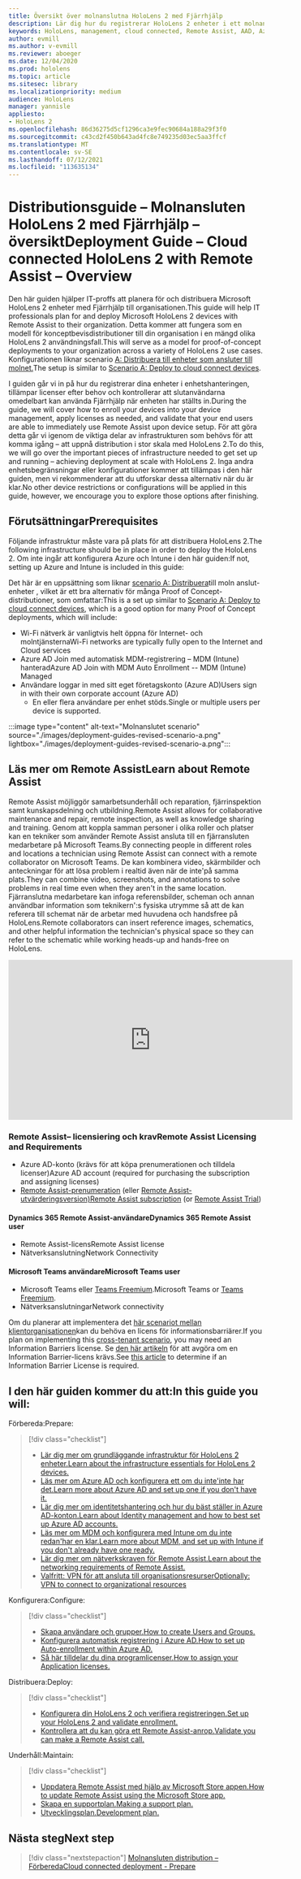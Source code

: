 ```yaml
---
title: Översikt över molnanslutna HoloLens 2 med Fjärrhjälp
description: Lär dig hur du registrerar HoloLens 2 enheter i ett molnanslutet nätverk med Dynamics 365 Remote Assist.
keywords: HoloLens, management, cloud connected, Remote Assist, AAD, Azure AD, MDM, Mobile Enhetshantering
author: evmill
ms.author: v-evmill
ms.reviewer: aboeger
ms.date: 12/04/2020
ms.prod: hololens
ms.topic: article
ms.sitesec: library
ms.localizationpriority: medium
audience: HoloLens
manager: yannisle
appliesto:
- HoloLens 2
ms.openlocfilehash: 86d36275d5cf1296ca3e9fec90684a188a29f3f0
ms.sourcegitcommit: c43cd2f450b643ad4fc8e749235d03ec5aa3ffcf
ms.translationtype: MT
ms.contentlocale: sv-SE
ms.lasthandoff: 07/12/2021
ms.locfileid: "113635134"
---
```

# <a name="deployment-guide--cloud-connected-hololens-2-with-remote-assist--overview"></a><span data-ttu-id="4fb6a-104">Distributionsguide – Molnansluten HoloLens 2 med Fjärrhjälp – översikt</span><span class="sxs-lookup"><span data-stu-id="4fb6a-104">Deployment Guide – Cloud connected HoloLens 2 with Remote Assist – Overview</span></span>

<span data-ttu-id="4fb6a-105">Den här guiden hjälper IT-proffs att planera för och distribuera Microsoft HoloLens 2 enheter med Fjärrhjälp till organisationen.</span><span class="sxs-lookup"><span data-stu-id="4fb6a-105">This guide will help IT professionals plan for and deploy Microsoft HoloLens 2 devices with Remote Assist to their organization.</span></span> <span data-ttu-id="4fb6a-106">Detta kommer att fungera som en modell för konceptbevisdistributioner till din organisation i en mängd olika HoloLens 2 användningsfall.</span><span class="sxs-lookup"><span data-stu-id="4fb6a-106">This will serve as a model for proof-of-concept deployments to your organization across a variety of HoloLens 2 use cases.</span></span> <span data-ttu-id="4fb6a-107">Konfigurationen liknar scenario [A: Distribuera till enheter som ansluter till molnet.](https://docs.microsoft.com/hololens/common-scenarios#scenario-a)</span><span class="sxs-lookup"><span data-stu-id="4fb6a-107">The setup is similar to [Scenario A: Deploy to cloud connect devices](https://docs.microsoft.com/hololens/common-scenarios#scenario-a).</span></span> 

<span data-ttu-id="4fb6a-108">I guiden går vi in på hur du registrerar dina enheter i enhetshanteringen, tillämpar licenser efter behov och kontrollerar att slutanvändarna omedelbart kan använda Fjärrhjälp när enheten har ställts in.</span><span class="sxs-lookup"><span data-stu-id="4fb6a-108">During the guide, we will cover how to enroll your devices into your device management, apply licenses as needed, and validate that your end users are able to immediately use Remote Assist upon device setup.</span></span> <span data-ttu-id="4fb6a-109">För att göra detta går vi igenom de viktiga delar av infrastrukturen som behövs för att komma igång – att uppnå distribution i stor skala med HoloLens 2.</span><span class="sxs-lookup"><span data-stu-id="4fb6a-109">To do this, we will go over the important pieces of infrastructure needed to get set up and running – achieving deployment at scale with HoloLens 2.</span></span> <span data-ttu-id="4fb6a-110">Inga andra enhetsbegränsningar eller konfigurationer kommer att tillämpas i den här guiden, men vi rekommenderar att du utforskar dessa alternativ när du är klar.</span><span class="sxs-lookup"><span data-stu-id="4fb6a-110">No other device restrictions or configurations will be applied in this guide, however, we encourage you to explore those options after finishing.</span></span>

## <a name="prerequisites"></a><span data-ttu-id="4fb6a-111">Förutsättningar</span><span class="sxs-lookup"><span data-stu-id="4fb6a-111">Prerequisites</span></span>

<span data-ttu-id="4fb6a-112">Följande infrastruktur måste vara på plats för att distribuera HoloLens 2.</span><span class="sxs-lookup"><span data-stu-id="4fb6a-112">The following infrastructure should be in place in order to deploy the HoloLens 2.</span></span> <span data-ttu-id="4fb6a-113">Om inte ingår att konfigurera Azure och Intune i den här guiden:</span><span class="sxs-lookup"><span data-stu-id="4fb6a-113">If not, setting up Azure and Intune is included in this guide:</span></span>

<span data-ttu-id="4fb6a-114">Det här är en uppsättning som liknar [scenario A: Distribuera](/hololens/common-scenarios#scenario-a)till moln anslut-enheter , vilket är ett bra alternativ för många Proof of Concept-distributioner, som omfattar:</span><span class="sxs-lookup"><span data-stu-id="4fb6a-114">This is a set up similar to [Scenario A: Deploy to cloud connect devices](/hololens/common-scenarios#scenario-a), which is a good option for many Proof of Concept deployments, which will include:</span></span>

- <span data-ttu-id="4fb6a-115">Wi-Fi nätverk är vanligtvis helt öppna för Internet- och molntjänsterna</span><span class="sxs-lookup"><span data-stu-id="4fb6a-115">Wi-Fi networks are typically fully open to the Internet and Cloud services</span></span>
- <span data-ttu-id="4fb6a-116">Azure AD Join med automatisk MDM-registrering – MDM (Intune) hanterad</span><span class="sxs-lookup"><span data-stu-id="4fb6a-116">Azure AD Join with MDM Auto Enrollment -- MDM (Intune) Managed</span></span>
- <span data-ttu-id="4fb6a-117">Användare loggar in med sitt eget företagskonto (Azure AD)</span><span class="sxs-lookup"><span data-stu-id="4fb6a-117">Users sign in with their own corporate account (Azure AD)</span></span>
    - <span data-ttu-id="4fb6a-118">En eller flera användare per enhet stöds.</span><span class="sxs-lookup"><span data-stu-id="4fb6a-118">Single or multiple users per device is supported.</span></span>

:::image type="content" alt-text="Molnanslutet scenario" source="./images/deployment-guides-revised-scenario-a.png" lightbox="./images/deployment-guides-revised-scenario-a.png":::


## <a name="learn-about-remote-assist"></a><span data-ttu-id="4fb6a-120">Läs mer om Remote Assist</span><span class="sxs-lookup"><span data-stu-id="4fb6a-120">Learn about Remote Assist</span></span>

<span data-ttu-id="4fb6a-121">Remote Assist möjliggör samarbetsunderhåll och reparation, fjärrinspektion samt kunskapsdelning och utbildning.</span><span class="sxs-lookup"><span data-stu-id="4fb6a-121">Remote Assist allows for collaborative maintenance and repair, remote inspection, as well as knowledge sharing and training.</span></span> <span data-ttu-id="4fb6a-122">Genom att koppla samman personer i olika roller och platser kan en tekniker som använder Remote Assist ansluta till en fjärransluten medarbetare på Microsoft Teams.</span><span class="sxs-lookup"><span data-stu-id="4fb6a-122">By connecting people in different roles and locations a technician using Remote Assist can connect with a remote collaborator on Microsoft Teams.</span></span> <span data-ttu-id="4fb6a-123">De kan kombinera video, skärmbilder och anteckningar för att lösa problem i realtid även när de inte&#39;på samma plats.</span><span class="sxs-lookup"><span data-stu-id="4fb6a-123">They can combine video, screenshots, and annotations to solve problems in real time even when they aren&#39;t in the same location.</span></span> <span data-ttu-id="4fb6a-124">Fjärranslutna medarbetare kan infoga referensbilder, scheman och annan användbar information som teknikern&#39;:s fysiska utrymme så att de kan referera till schemat när de arbetar med huvudena och handsfree på HoloLens.</span><span class="sxs-lookup"><span data-stu-id="4fb6a-124">Remote collaborators can insert reference images, schematics, and other helpful information the technician&#39;s physical space so they can refer to the schematic while working heads-up and hands-free on HoloLens.</span></span>

<iframe width="560" height="315" src="https://www.youtube.com/embed/d3YT8j0yYl0" frameborder="0" allow="accelerometer; autoplay; clipboard-write; encrypted-media; gyroscope; picture-in-picture" allowfullscreen></iframe>

### <a name="remote-assist-licensing-and-requirements"></a><span data-ttu-id="4fb6a-125">Remote Assist– licensiering och krav</span><span class="sxs-lookup"><span data-stu-id="4fb6a-125">Remote Assist Licensing and Requirements</span></span>

- <span data-ttu-id="4fb6a-126">Azure AD-konto (krävs för att köpa prenumerationen och tilldela licenser)</span><span class="sxs-lookup"><span data-stu-id="4fb6a-126">Azure AD account (required for purchasing the subscription and assigning licenses)</span></span>
- <span data-ttu-id="4fb6a-127">[Remote Assist-prenumeration](https://docs.microsoft.com/dynamics365/mixed-reality/remote-assist/buy-and-deploy-remote-assist) (eller [Remote Assist-utvärderingsversion)](https://docs.microsoft.com/dynamics365/mixed-reality/remote-assist/try-remote-assist)</span><span class="sxs-lookup"><span data-stu-id="4fb6a-127">[Remote Assist subscription](https://docs.microsoft.com/dynamics365/mixed-reality/remote-assist/buy-and-deploy-remote-assist) (or [Remote Assist Trial](https://docs.microsoft.com/dynamics365/mixed-reality/remote-assist/try-remote-assist))</span></span>
    
#### <a name="dynamics-365-remote-assist-user"></a><span data-ttu-id="4fb6a-128">Dynamics 365 Remote Assist-användare</span><span class="sxs-lookup"><span data-stu-id="4fb6a-128">Dynamics 365 Remote Assist user</span></span>

- <span data-ttu-id="4fb6a-129">Remote Assist-licens</span><span class="sxs-lookup"><span data-stu-id="4fb6a-129">Remote Assist license</span></span>
- <span data-ttu-id="4fb6a-130">Nätverksanslutning</span><span class="sxs-lookup"><span data-stu-id="4fb6a-130">Network Connectivity</span></span>

#### <a name="microsoft-teams-user"></a><span data-ttu-id="4fb6a-131">Microsoft Teams användare</span><span class="sxs-lookup"><span data-stu-id="4fb6a-131">Microsoft Teams user</span></span>

- <span data-ttu-id="4fb6a-132">Microsoft Teams eller [Teams Freemium](https://products.office.com/microsoft-teams/free).</span><span class="sxs-lookup"><span data-stu-id="4fb6a-132">Microsoft Teams or [Teams Freemium](https://products.office.com/microsoft-teams/free).</span></span>
- <span data-ttu-id="4fb6a-133">Nätverksanslutningar</span><span class="sxs-lookup"><span data-stu-id="4fb6a-133">Network connectivity</span></span>

<span data-ttu-id="4fb6a-134">Om du planerar att implementera det [här scenariot mellan klientorganisationen](https://docs.microsoft.com/dynamics365/mixed-reality/remote-assist/cross-tenant-overview#scenario-2-leasing-services-to-other-tenants)kan du behöva en licens för informationsbarriärer.</span><span class="sxs-lookup"><span data-stu-id="4fb6a-134">If you plan on implementing this [cross-tenant scenario](https://docs.microsoft.com/dynamics365/mixed-reality/remote-assist/cross-tenant-overview#scenario-2-leasing-services-to-other-tenants), you may need an Information Barriers license.</span></span> <span data-ttu-id="4fb6a-135">Se [den här artikeln](https://docs.microsoft.com/dynamics365/mixed-reality/remote-assist/cross-tenant-licensing-implementation#step-1-determine-if-information-barriers-are-necessary) för att avgöra om en Information Barrier-licens krävs.</span><span class="sxs-lookup"><span data-stu-id="4fb6a-135">See [this article](https://docs.microsoft.com/dynamics365/mixed-reality/remote-assist/cross-tenant-licensing-implementation#step-1-determine-if-information-barriers-are-necessary) to determine if an Information Barrier License is required.</span></span>

## <a name="in-this-guide-you-will"></a><span data-ttu-id="4fb6a-136">I den här guiden kommer du att:</span><span class="sxs-lookup"><span data-stu-id="4fb6a-136">In this guide you will:</span></span>

<span data-ttu-id="4fb6a-137">Förbereda:</span><span class="sxs-lookup"><span data-stu-id="4fb6a-137">Prepare:</span></span>

> [!div class="checklist"]
> - [<span data-ttu-id="4fb6a-138">Lär dig mer om grundläggande infrastruktur för HoloLens 2 enheter.</span><span class="sxs-lookup"><span data-stu-id="4fb6a-138">Learn about the infrastructure essentials for HoloLens 2 devices.</span></span>](hololens2-cloud-connected-prepare.md#infrastructure-essentials)
> - [<span data-ttu-id="4fb6a-139">Läs mer om Azure AD och konfigurera ett om du inte&#39;inte har det.</span><span class="sxs-lookup"><span data-stu-id="4fb6a-139">Learn more about Azure AD and set up one if you don&#39;t have it.</span></span>](hololens2-cloud-connected-prepare.md#azure-active-directory)
> - [<span data-ttu-id="4fb6a-140">Lär dig mer om identitetshantering och hur du bäst ställer in Azure AD-konton.</span><span class="sxs-lookup"><span data-stu-id="4fb6a-140">Learn about Identity management and how to best set up Azure AD accounts.</span></span>](hololens2-cloud-connected-prepare.md#identity-management)
> - [<span data-ttu-id="4fb6a-141">Läs mer om MDM och konfigurera med Intune om du inte redan&#39;har en klar.</span><span class="sxs-lookup"><span data-stu-id="4fb6a-141">Learn more about MDM, and set up with Intune if you don&#39;t already have one ready.</span></span>](hololens2-cloud-connected-prepare.md#mobile-device-management)
> - [<span data-ttu-id="4fb6a-142">Lär dig mer om nätverkskraven för Remote Assist.</span><span class="sxs-lookup"><span data-stu-id="4fb6a-142">Learn about the networking requirements of Remote Assist.</span></span>](hololens2-cloud-connected-prepare.md#network)
> - [<span data-ttu-id="4fb6a-143">Valfritt: VPN för att ansluta till organisationsresurser</span><span class="sxs-lookup"><span data-stu-id="4fb6a-143">Optionally: VPN to connect to organizational resources</span></span>](hololens2-cloud-connected-prepare.md#optional-connect-your-hololens-to-vpn)

<span data-ttu-id="4fb6a-144">Konfigurera:</span><span class="sxs-lookup"><span data-stu-id="4fb6a-144">Configure:</span></span>

> [!div class="checklist"]
> - [<span data-ttu-id="4fb6a-145">Skapa användare och grupper.</span><span class="sxs-lookup"><span data-stu-id="4fb6a-145">How to create Users and Groups.</span></span>](hololens2-cloud-connected-configure.md#azure-users-and-groups)
> - [<span data-ttu-id="4fb6a-146">Konfigurera automatisk registrering i Azure AD.</span><span class="sxs-lookup"><span data-stu-id="4fb6a-146">How to set up Auto-enrollment within Azure AD.</span></span>](hololens2-cloud-connected-configure.md#auto-enrollment-on-hololens-2)
> - [<span data-ttu-id="4fb6a-147">Så här tilldelar du dina programlicenser.</span><span class="sxs-lookup"><span data-stu-id="4fb6a-147">How to assign your Application licenses.</span></span>](hololens2-cloud-connected-configure.md#application-licenses)

<span data-ttu-id="4fb6a-148">Distribuera:</span><span class="sxs-lookup"><span data-stu-id="4fb6a-148">Deploy:</span></span>

> [!div class="checklist"]
> - [<span data-ttu-id="4fb6a-149">Konfigurera din HoloLens 2 och verifiera registreringen.</span><span class="sxs-lookup"><span data-stu-id="4fb6a-149">Set up your HoloLens 2 and validate enrollment.</span></span>](hololens2-cloud-connected-deploy.md#enrollment-validation)
> - [<span data-ttu-id="4fb6a-150">Kontrollera att du kan göra ett Remote Assist-anrop.</span><span class="sxs-lookup"><span data-stu-id="4fb6a-150">Validate you can make a Remote Assist call.</span></span>](hololens2-cloud-connected-deploy.md#remote-assist-call-validation)

<span data-ttu-id="4fb6a-151">Underhåll:</span><span class="sxs-lookup"><span data-stu-id="4fb6a-151">Maintain:</span></span>

> [!div class="checklist"]
> - [<span data-ttu-id="4fb6a-152">Uppdatera Remote Assist med hjälp av Microsoft Store appen.</span><span class="sxs-lookup"><span data-stu-id="4fb6a-152">How to update Remote Assist using the Microsoft Store app.</span></span>](hololens2-cloud-connected-maintain.md#updates)
> - [<span data-ttu-id="4fb6a-153">Skapa en supportplan.</span><span class="sxs-lookup"><span data-stu-id="4fb6a-153">Making a support plan.</span></span>](hololens2-cloud-connected-maintain.md#support-plan)
> - [<span data-ttu-id="4fb6a-154">Utvecklingsplan.</span><span class="sxs-lookup"><span data-stu-id="4fb6a-154">Development plan.</span></span>](hololens2-cloud-connected-maintain.md#development-plan)

## <a name="next-step"></a><span data-ttu-id="4fb6a-155">Nästa steg</span><span class="sxs-lookup"><span data-stu-id="4fb6a-155">Next step</span></span>

> [!div class="nextstepaction"]
> [<span data-ttu-id="4fb6a-156">Molnansluten distribution – Förbereda</span><span class="sxs-lookup"><span data-stu-id="4fb6a-156">Cloud connected deployment - Prepare</span></span>](hololens2-cloud-connected-prepare.md)

